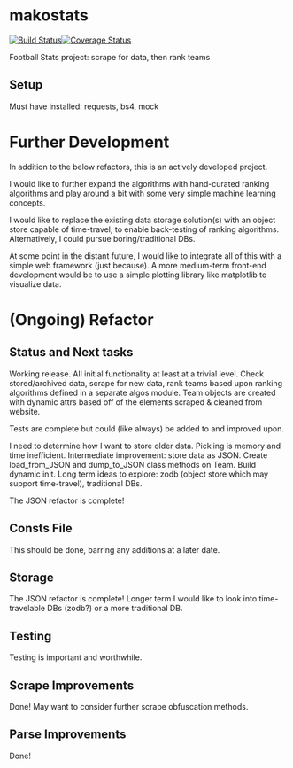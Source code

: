 # makostats
[![Build Status](https://travis-ci.org/krkimery/makostats.svg?branch=master)](https://travis-ci.org/krkimery/makostats)[![Coverage Status](https://coveralls.io/repos/github/krkimery/makostats/badge.svg?branch=master)](https://coveralls.io/github/krkimery/makostats?branch=master)

Football Stats project: scrape for data, then rank teams


## Setup
Must have installed: requests, bs4, mock


# Further Development
In addition to the below refactors, this is an actively developed project. 

I would like to further expand the algorithms with hand-curated ranking algorithms and play around a bit with some very 
simple machine learning concepts.

I would like to replace the existing data storage solution(s) with an object store capable of time-travel, to enable
back-testing of ranking algorithms. Alternatively, I could pursue boring/traditional DBs. 

At some point in the distant future, I would like to integrate all of this with a simple web framework (just because). A
more medium-term front-end development would be to use a simple plotting library like matplotlib to visualize data. 

# (Ongoing) Refactor

## Status and Next tasks
Working release. All initial functionality at least at a trivial level. Check stored/archived data, scrape for new data,
rank teams based upon ranking algorithms defined in a separate algos module. Team objects are created with dynamic attrs
based off of the elements scraped & cleaned from website. 

Tests are complete but could (like always) be added to and improved upon. 

I need to determine how I want to store older data. Pickling is memory and time inefficient. Intermediate improvement: 
store data as JSON. Create load_from_JSON and dump_to_JSON class methods on Team. Build dynamic init. Long term ideas
to explore: zodb (object store which may support time-travel), traditional DBs. 

The JSON refactor is complete!


## Consts File
This should be done, barring any additions at a later date. 


## Storage
The JSON refactor is complete! Longer term I would like to look into time-travelable DBs (zodb?) or a more traditional 
DB. 

## Testing
Testing is important and worthwhile.

## Scrape Improvements
Done! May want to consider further scrape obfuscation methods. 

## Parse Improvements
Done!


